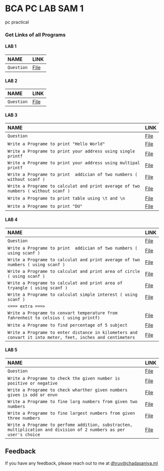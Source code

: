 
# BCA PC LAB SAM 1

pc practical 


### Get Links of all Programs
#### LAB 1

| NAME | LINK     |
| :-------- | :------- |
| `Question` | [File](https://github.com/dhruv-2015/BCA-PC-SAM-1/blob/master/LAB%201/question.txt) |

#### LAB 2

| NAME | LINK   |
| :----------| :--------|
| `Question`| [File](https://github.com/dhruv-2015/BCA-PC-SAM-1/blob/master/LAB%202/question.txt) |

#### LAB 3

| NAME | LINK   |
| :----------| :--------|
| `Question` | [File](https://github.com/dhruv-2015/BCA-PC-SAM-1/blob/master/LAB%203/question.txt) |
| `Write a Programe to print "Hello World"` | [File](https://github.com/dhruv-2015/BCA-PC-SAM-1/blob/master/LAB%203/hello.c) |
| `Write a Programe to print your address using single printf` | [File](https://github.com/dhruv-2015/BCA-PC-SAM-1/blob/master/LAB%203/address1.c) |
| `Write a Programe to print your address using multipal printf` | [File](https://github.com/dhruv-2015/BCA-PC-SAM-1/blob/master/LAB%203/address2.c) |
| `Write a Programe to print  addician of two numbers ( without scanf )` | [File](https://github.com/dhruv-2015/BCA-PC-SAM-1/blob/master/LAB%203/addician.c) |
| `Write a Programe to calculat and print average of two numbers ( without scanf )` | [File](https://github.com/dhruv-2015/BCA-PC-SAM-1/blob/master/LAB%203/average.c) |
| `Write a Programe to print table using \t and \n ` | [File](https://github.com/dhruv-2015/BCA-PC-SAM-1/blob/master/LAB%203/table.c) |
| `Write a Programe to print "DU"` | [File](https://github.com/dhruv-2015/BCA-PC-SAM-1/blob/master/LAB%203/du.c) |

#### LAB 4

| NAME | LINK   |
| :----------| :--------|
| `Question` | [File](https://github.com/dhruv-2015/BCA-PC-SAM-1/blob/master/LAB%204/question.txt) |
| `Write a Programe to print  addician of two numbers ( using scanf )` | [File](https://github.com/dhruv-2015/BCA-PC-SAM-1/blob/master/LAB%204/addician.c) |
| `Write a Programe to calculat and print average of two numbers ( using scanf )` | [File](question) |
| `Write a Programe to calculat and print area of circle ( using scanf )` | [File](https://github.com/dhruv-2015/BCA-PC-SAM-1/blob/master/LAB%204/area1.c) |
| `Write a Programe to calculat and print area of tryangle ( using scanf )` | [File](https://github.com/dhruv-2015/BCA-PC-SAM-1/blob/master/LAB%204/area2.c) |
| `Write a Programe to calculat simple interest ( using scanf )` | [File](https://github.com/dhruv-2015/BCA-PC-SAM-1/blob/master/LAB%204/simple-interest.c) |
| `<=== extra ===>`| |
| `Write a Programe to convart temperature from fahrenheit to celsius ( using printf)`| [File](https://github.com/dhruv-2015/BCA-PC-SAM-1/blob/master/LAB%204/temperature-f-to-c.c) |
| `Write a Programe to find percentage of 5 subject`| [File](https://github.com/dhruv-2015/BCA-PC-SAM-1/blob/master/LAB%204/percentageOf5Subject.c) |
| `Write a Programe to enter distance in kilometers and convart it into meter, feet, inches and centimeters`| [File](https://github.com/dhruv-2015/BCA-PC-SAM-1/blob/master/LAB%204/km-to-m-f-i-cm.c) |

#### LAB 5

| NAME | LINK   |
| :----------| :--------|
| `Question` | [File](https://github.com/dhruv-2015/BCA-PC-SAM-1/blob/master/LAB%205/question.txt) |
|`Write a Programe to check the given number is positive or negative`| [File](https://github.com/dhruv-2015/BCA-PC-SAM-1/blob/master/LAB%205/pos-neg.c) |
| `Write a Programe to check wharther given numbers given is odd or envn` | [File](https://github.com/dhruv-2015/BCA-PC-SAM-1/blob/master/LAB%205/odd-even.c) |
| `Write a Programe to fine larg numbers from given two numbers` | [File](https://github.com/dhruv-2015/BCA-PC-SAM-1/blob/master/LAB%205/larg-no.c) |
| `Write a Programe to fine largest numbers from given three numbers` | [File](https://github.com/dhruv-2015/BCA-PC-SAM-1/blob/master/LAB%205/largest-no.c) |
| `Write a Programe to perfome addition, substracten, multiplication and division of 2 numbers as per user's choice` | [File](https://github.com/dhruv-2015/BCA-PC-SAM-1/blob/master/LAB%205/calc.c) |

## Feedback

If you have any feedback, please reach out to me at dhruv@chadasaniya.ml

